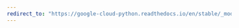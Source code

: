 ```yaml
---
redirect_to: "https://google-cloud-python.readthedocs.io/en/stable/_modules/google/cloud/resource_manager/project.html"
---
```

